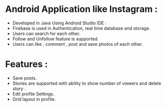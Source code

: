 # Android Application like Instagram : 
  * Developed in Java Using Android Studio IDE :
  * Firebase is used in Authentication, real time database and storage.
  * Users can search for each other.
  * Follow and Unfollow feature is supported.
  * Users can like , comment , post and save photos of each other.
# Features :
  * Save posts.
  * Stories are supported with ability to show number of viewers and delete story .
  * Edit profile Settings.
  * Grid layout in profile.
